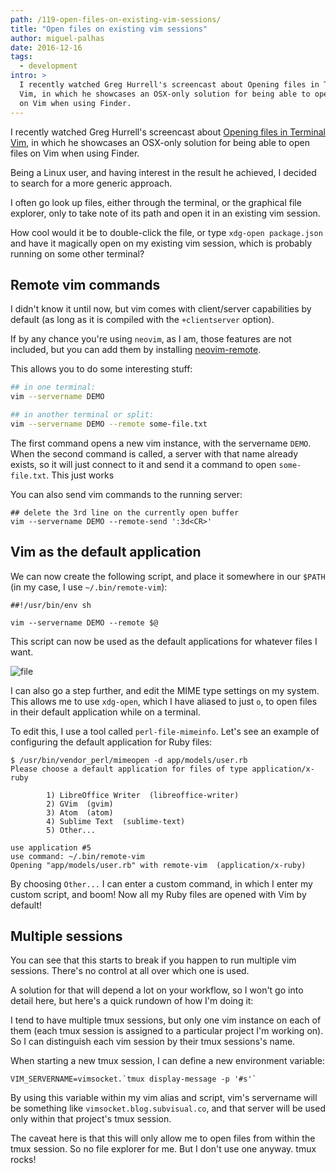 ```yaml
---
path: /119-open-files-on-existing-vim-sessions/
title: "Open files on existing vim sessions"
author: miguel-palhas
date: 2016-12-16
tags:
  - development
intro: >
  I recently watched Greg Hurrell's screencast about Opening files in Terminal
  Vim, in which he showcases an OSX-only solution for being able to open files
  on Vim when using Finder.
---
```


I recently watched Greg Hurrell's screencast about [Opening files in Terminal Vim](https://www.youtube.com/watch?v=DBUuhvS8nZ8&list=PLwJS-G75vM7kFO-yUkyNphxSIdbi_1NKX&index=45), in which he showcases an OSX-only solution for being able to open files on Vim when using Finder.

Being a Linux user, and having interest in the result he achieved, I decided to search for a more generic approach.

I often go look up files, either through the terminal, or the graphical file explorer, only to take note of its path and open it in an existing vim session.

How cool would it be to double-click the file, or type `xdg-open package.json` and have it magically open on my existing vim session, which is probably running on some other terminal?

## Remote vim commands

I didn't know it until now, but vim comes with client/server capabilities by default (as long as it is compiled with the `+clientserver` option).

If by any chance you're using `neovim`, as I am, those features are not included, but you can add them by installing [neovim-remote](https://github.com/mhinz/neovim-remote).

This allows you to do some interesting stuff:

```bash
## in one terminal:
vim --servername DEMO

## in another terminal or split:
vim --servername DEMO --remote some-file.txt
```

The first command opens a new vim instance, with the servername `DEMO`. When the second command is called, a server with that name already exists, so it will just connect to it and send it a command to open `some-file.txt`. This just works

You can also send vim commands to the running server:

```shell
## delete the 3rd line on the currently open buffer
vim --servername DEMO --remote-send ':3d<CR>'
```
 
## Vim as the default application

We can now create the following script, and place it somewhere in our `$PATH` (in my case, I use `~/.bin/remote-vim`):

```shell
##!/usr/bin/env sh

vim --servername DEMO --remote $@
```

This script can now be used as the default applications for whatever files I want.

![file](https://subvisual.s3.amazonaws.com/blog/post_image/227/original.png)

I can also go a step further, and edit the MIME type settings on my system. This allows me to use `xdg-open`, which I have aliased to just `o`, to open files in their default application while on a terminal.

To edit this, I use a tool called `perl-file-mimeinfo`. Let's see an example of configuring the default application for Ruby files:

```shell
$ /usr/bin/vendor_perl/mimeopen -d app/models/user.rb 
Please choose a default application for files of type application/x-ruby

        1) LibreOffice Writer  (libreoffice-writer)
        2) GVim  (gvim)
        3) Atom  (atom)
        4) Sublime Text  (sublime-text)
        5) Other...

use application #5
use command: ~/.bin/remote-vim
Opening "app/models/user.rb" with remote-vim  (application/x-ruby)
```

By choosing `Other...` I can enter a custom command, in which I enter my custom script, and boom! Now all my Ruby files are opened with Vim by default!

## Multiple sessions

You can see that this starts to break if you happen to run multiple vim sessions. There's no control at all over which one is used.

A solution for that will depend a lot on your workflow, so I won't go into detail here, but here's a quick rundown of how I'm doing it:

I tend to have multiple tmux sessions, but only one vim instance on each of them (each tmux session is assigned to a particular project I'm working on). So I can distinguish each vim session by their tmux sessions's name.

When starting a new tmux session, I can define a new environment variable:

```shell
VIM_SERVERNAME=vimsocket.`tmux display-message -p '#s'`
```

By using this variable within my vim alias and script, vim's servername will be something like `vimsocket.blog.subvisual.co`, and that server will be used only within that project's tmux session.

The caveat here is that this will only allow me to open files from within the tmux session. So no file explorer for me. But I don't use one anyway. tmux rocks!
